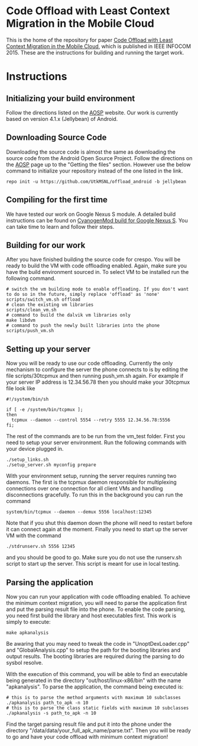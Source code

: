 Code Offload with Least Context Migration in the Mobile Cloud
=============================================================
This is the home of the repository for paper [Code Offload with Least Context Migration in the Mobile Cloud](http://web.eecs.utk.edu/~weigao/publications/infocom15.pdf), which is published in IEEE INFOCOM 2015. These are the instructions for building and running the target work.

Instructions
============

Initializing your build environment
-----------------------------------

Follow the directions listed on the [AOSP](http://source.android.com/source/initializing.html) website. Our work is currently based on version 4.1.x (Jellybean) of Android.

Downloading Source Code
-----------------------

Downloading the source code is almost the same as downloading the source code from the Android Open Source Project. Follow the directions on the [AOSP](http://source.android.com/source/downloading.html) page up to the "Getting the files" section. However use the below command to initialize your repository instead of the one listed in the link.

    repo init -u https://github.com/UtkMSNL/offload_android -b jellybean

Compiling for the first time
----------------------------

We have tested our work on Google Nexus S module. A detailed build instructions can be found on [CyanogenMod build for Google Nexus S](https://wiki.cyanogenmod.org/w/Build_for_crespo). You can take time to learn and follow their steps.

Building for our work
---------------------
After you have finished building the source code for crespo. You will be ready to build the VM with code offloading enabled. Again, make sure you have the build environment sourced in. To select VM to be installed run the following command.

    # switch the vm building mode to enable offloading. If you don't want to do so in the future, simply replace 'offload' as 'none'    
    scripts/switch_vm.sh offload
    # clean the existing vm libraries
    scripts/clean_vm.sh
    # command to build the dalvik vm libraries only
    make libdvm
    # command to push the newly built libraries into the phone
    scripts/push_vm.sh
    
Setting up your server
----------------------
Now you will be ready to use our code offloading. Currently the only mechanism to configure the server the phone connects to is by editing the file scripts/30tcpmux and then running push_vm.sh again. For example if your server IP address is 12.34.56.78 then you should make your 30tcpmux file look like

    #!/system/bin/sh

    if [ -e /system/bin/tcpmux ];
    then
      tcpmux --daemon --control 5554 --retry 5555 12.34.56.78:5556
    fi;

The rest of the commands are to be run from the vm_test folder. First you need to setup your server environment. Run the following commands with your device plugged in.

    ./setup_links.sh
    ./setup_server.sh myconfig prepare

With your environment setup, running the server requires running two daemons. The first is the tcpmux daemon responsible for multiplexing connections over one connection for all client VMs and handling disconnections gracefully. To run this in the background you can run the command

    system/bin/tcpmux --daemon --demux 5556 localhost:12345

Note that if you shut this daemon down the phone will need to restart before it can connect again at the moment. Finally you need to start up the server VM with the command

    ./stdrunserv.sh 5556 12345

and you should be good to go. Make sure you do not use the runserv.sh script to start up the server. This script is meant for use in local testing.

Parsing the application
-----------------------
Now you can run your application with code offloading enabled. To achieve the minimum context migration, you will need to parse the application first and put the parsing result file into the phone. To enable the code parsing, you need first build the library and host executables first. This work is simply to execute:

    make apkanalysis

Be awaring that you may need to tweak the code in "UnoptDexLoader.cpp" and "GlobalAnalysis.cpp" to setup the path for the booting libraries and output results. The booting libraries are required during the parsing to do sysbol resolve.
    
With the execution of this command, you will be able to find an executable being generated in the directory "out/host/linux-x86/bin" with the name "apkanalysis". To parse the application, the command being executed is: 

    # this is to parse the method arguments with maximum 10 subclasses
    ./apkanalysis path_to_apk -n 10
    # this is to parse the class static fields with maximum 10 subclasses
    ./apkanalysis -s path_to_apk -n 10

Find the target parsing result file and put it into the phone under the directory "/data/data/your_full_apk_name/parse.txt". Then you will be ready to go and have your code offload with minimum context migration!